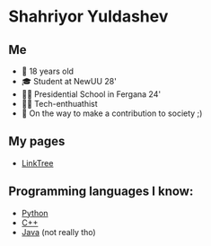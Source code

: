 # Shahriyor Yuldashev
## Me
- 🐊 18 years old
- 🎓 Student at NewUU 28'
- 👨‍🎓 Presidential School in Fergana 24'
- 👨‍💻 Tech-enthuathist
- 🌱 On the way to make a contribution to society ;)

## My pages
- [LinkTree](https://linktr.ee/yuldshah)

## Programming languages I know:
- [Python](https://www.python.org/)
- [C++](https://cplusplus.com/doc/tutorial/)
- [Java](https://www.java.com/) (not really tho)

